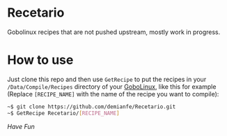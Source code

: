 # Recetario
Gobolinux recipes that are not pushed upstream, mostly work in progress.

# How to use
Just clone this repo and then use `GetRecipe` to put the recipes in your `/Data/Compile/Recipes` directory of your [GoboLinux](http://gobolinux.org/), 
like this for example (Replace `[RECIPE_NAME]` with the name of the recipe you want to compile):

```bash
~$ git clone https://github.com/demianfe/Recetario.git
~$ GetRecipe Recetario/[RECIPE_NAME]
```

*Have Fun*
